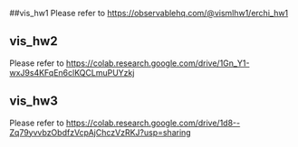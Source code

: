 ##vis_hw1
Please refer to https://observablehq.com/@vismlhw1/erchi_hw1
## vis_hw2
Please refer to https://colab.research.google.com/drive/1Gn_Y1-wxJ9s4KFqEn6clKQCLmuPUYzkj
## vis_hw3
Please refer to https://colab.research.google.com/drive/1d8--Zq79yvvbzObdfzVcpAjChczVzRKJ?usp=sharing
